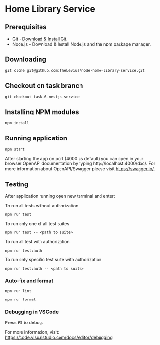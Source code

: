 # Home Library Service

## Prerequisites

-   Git - [Download & Install Git](https://git-scm.com/downloads).
-   Node.js - [Download & Install Node.js](https://nodejs.org/en/download/) and the npm package manager.

## Downloading

```
git clone git@github.com:TheLevius/node-home-library-service.git
```

## Checkout on task branch

```
git checkout task-6-nestjs-service
```

## Installing NPM modules

```
npm install
```

## Running application

```
npm start
```

After starting the app on port (4000 as default) you can open
in your browser OpenAPI documentation by typing http://localhost:4000/doc/.
For more information about OpenAPI/Swagger please visit https://swagger.io/.

## Testing

After application running open new terminal and enter:

To run all tests without authorization

```
npm run test
```

To run only one of all test suites

```
npm run test -- <path to suite>
```

To run all test with authorization

```
npm run test:auth
```

To run only specific test suite with authorization

```
npm run test:auth -- <path to suite>
```

### Auto-fix and format

```
npm run lint
```

```
npm run format
```

### Debugging in VSCode

Press <kbd>F5</kbd> to debug.

For more information, visit: https://code.visualstudio.com/docs/editor/debugging
